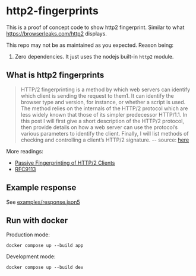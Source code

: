 # http2-fingerprints

This is a proof of concept code to show http2 fingerprint. Similar to what https://browserleaks.com/http2 displays. 

This repo may not be as maintained as you expected. Reason being:

1. Zero dependencies. It just uses the nodejs built-in `http2` module.

## What is http2 fingerprints

> HTTP/2 fingerprinting is a method by which web servers can identify which client is sending the request to them1.
 It can identify the browser type and version, for instance, or whether a
 script is used. The method relies on the internals of the HTTP/2 
protocol which are less widely known that those of its simpler 
predecessor HTTP/1.1. In this post I will first give a short description
 of the HTTP/2 protocol, then provide details on how a web server can 
use the protocol’s various parameters to identify the client. Finally, I
 will list methods of checking and controlling a client’s HTTP/2 
signature. -- source: [here](https://lwthiker.com/networks/2022/06/17/http2-fingerprinting.html)

More readings:

- [Passive Fingerprinting of HTTP/2 Clients](https://www.blackhat.com/docs/eu-17/materials/eu-17-Shuster-Passive-Fingerprinting-Of-HTTP2-Clients-wp.pdf)
- [RFC9113](https://httpwg.org/specs/rfc9113.html)


## Example response

See [examples/response.json5](/examples/response.json5)

## Run with docker

Production mode:
```shell
docker compose up --build app
```

Development mode:
```shell
docker compose up --build dev
```
